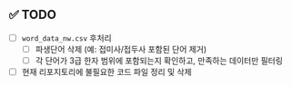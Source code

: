 ## ✅ TODO

- [ ] `word_data_nw.csv` 후처리
  - [ ] 파생단어 삭제 (예: 접미사/접두사 포함된 단어 제거)
  - [ ] 각 단어가 3급 한자 범위에 포함되는지 확인하고, 만족하는 데이터만 필터링

- [ ] 현재 리포지토리에 불필요한 코드 파일 정리 및 삭제
